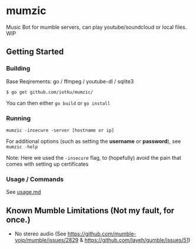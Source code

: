 # mumzic
Music Bot for mumble servers, can play youtube/soundcloud or local files.
WIP

## Getting Started

### Building
Base Reqirements: go / ffmpeg / youtube-dl / sqlite3

`$ go get github.com/iotku/mumzic/`

You can then either `go build` or `go install`

### Running

`mumzic -insecure -server [hostname or ip]`

For additional options (such as setting the **username** or **password**), see `mumzic -help`

Note: Here we used the `-insecure` flag, to (hopefully) avoid the pain that comes with setting up certificates

### Usage / Commands
See [usage.md](https://github.com/iotku/mumzic/blob/master/USAGE.md)

## Known Mumble Limitations (Not my fault, for once.)
* No stereo audio (See https://github.com/mumble-voip/mumble/issues/2829 & https://github.com/layeh/gumble/issues/51)
